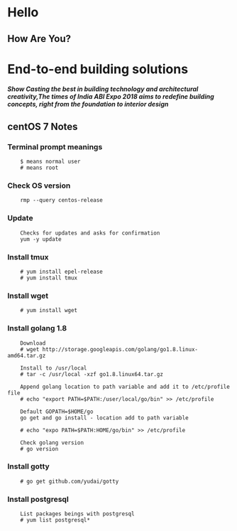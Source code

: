 # Hello
## How Are You?
# End-to-end building solutions

##### Show Casting the best in building technology and architectural creativity,The times of India ABI Expo 2018 aims to redefine building concepts, right from the foundation to interior design
            

## centOS 7 Notes

### Terminal prompt meanings
        $ means normal user
        # means root

### Check OS version 
        rmp --query centos-release
            
### Update
        Checks for updates and asks for confirmation
        yum -y update
        
### Install tmux
        # yum install epel-release
        # yum install tmux
        
### Install wget
        # yum install wget
        
### Install golang 1.8
        Download
        # wget http://storage.googleapis.com/golang/go1.8.linux-amd64.tar.gz
        
        Install to /usr/local
        # tar -c /usr/local -xzf go1.8.linux64.tar.gz
        
        Append golang location to path variable and add it to /etc/profile file
        # echo "export PATH=$PATH:/user/local/go/bin" >> /etc/profile
        
        Default GOPATH=$HOME/go
        go get and go install - location add to path variable
        
        # echo "expo PATH=$PATH:HOME/go/bin" >> /etc/profile
        
        Check golang version
        # go version
        
### Install gotty
        # go get github.com/yudai/gotty
        
### Install postgresql
        List packages beings with postgresql
        # yum list postgresql*

    
        
        
    
